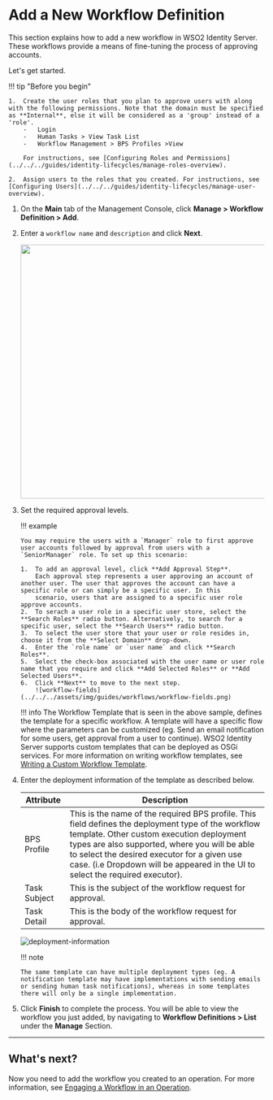 # Add a New Workflow Definition

This section explains how to add a new workflow in WSO2 Identity Server. These workflows provide a means of fine-tuning the process of approving accounts.

Let's get started.

!!! tip "Before you begin"
    
    1.  Create the user roles that you plan to approve users with along with the following permissions. Note that the domain must be specified as **Internal**, else it will be considered as a 'group' instead of a 'role'. 
        -   Login
        -   Human Tasks > View Task List
        -   Workflow Management > BPS Profiles >View

        For instructions, see [Configuring Roles and Permissions](../../../guides/identity-lifecycles/manage-roles-overview).
    
    2.  Assign users to the roles that you created. For instructions, see [Configuring Users](../../../guides/identity-lifecycles/manage-user-overview).
    

1.  On the **Main** tab of the Management Console, click **Manage > Workflow Definition > Add**.

2.  Enter a `workflow name` and `description` and click **Next**.     
    <html>
    <head>        
    </head>
    <body>
        <img src="../../../assets/img/guides/workflows/add-workflow-definitions.png" width="500">
    
    </body>
    </html> 

3.  Set the required approval levels. 

    !!! example

        You may require the users with a `Manager` role to first approve user accounts followed by approval from users with a `SeniorManager` role. To set up this scenario:

        1.  To add an approval level, click **Add Approval Step**.    
            Each approval step represents a user approving an account of another user. The user that approves the account can have a specific role or can simply be a specific user. In this
            scenario, users that are assigned to a specific user role approve accounts.
        2.  To serach a user role in a specific user store, select the **Search Roles** radio button. Alternatively, to search for a specific user, select the **Search Users** radio button.
        3.  To select the user store that your user or role resides in, choose it from the **Select Domain** drop-down.
        4.  Enter the `role name` or `user name` and click **Search Roles**.
        5.  Select the check-box associated with the user name or user role name that you require and click **Add Selected Roles** or **Add Selected Users**.
        6.  Click **Next** to move to the next step.   
            ![workflow-fields](../../../assets/img/guides/workflows/workflow-fields.png)

              
    !!! info 
        The Workflow Template that is seen in the above sample, defines the template for a specific workflow. A template will have a specific flow where the parameters can be customized (eg. Send an email notification for some users, get approval from a user to continue). WSO2 Identity Server supports custom templates that can be deployed as OSGi services. For more information on writing workflow templates, see [Writing a Custom Workflow Template](../../../develop/extend/workflows/write-a-custom-workflow-template).

4.  Enter the deployment information of the template as described below.

    | Attribute    | Description                                                                                                                                                                                                                                                                                                            |
    |--------------|------------------------------------------------------------------------------------------------------------------------------------------------------------------------------------------------------------------------------------------------------------------------------------------------------------------------|
    | BPS Profile  | This is the name of the required BPS profile. This field defines the deployment type of the workflow template. Other custom execution deployment types are also supported, where you will be able to select the desired executor for a given use case. (i.e Dropdown will be appeared in the UI to select the required executor). |
    | Task Subject | This is the subject of the workflow request for approval.                                                                                                                                                                                                                                                                          |
    | Task Detail  | This is the body of the workflow request for approval.                                                                                                                                                                                                                                                                              |

    ![deployment-information](../../../assets/img/guides/workflows/deployment-information.png) 

    !!! note
    
        The same template can have multiple deployment types (eg. A
        notification template may have implementations with sending emails
        or sending human task notifications), whereas in some templates
        there will only be a single implementation.
    

5.  Click **Finish** to complete the process. You will be able to view
    the workflow you just added, by navigating to **Workflow Definitions \> List** under the **Manage** Section.

---

## What's next?

Now you need to add the workflow you created to an operation. For more
information, see [Engaging a Workflow in an
Operation](../../../guides/workflows/engage-a-workflow-in-an-operation).

